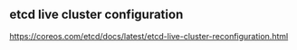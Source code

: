 etcd live cluster configuration
-------------------------------

https://coreos.com/etcd/docs/latest/etcd-live-cluster-reconfiguration.html
